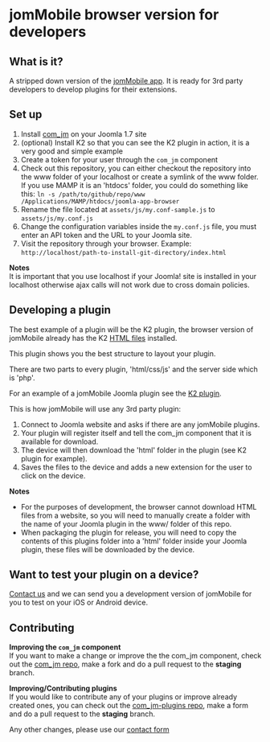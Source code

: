 jomMobile browser version for developers
================================

What is it?
---------------------------------------
A stripped down version of the [jomMobile app](http://jommobile.com/).
It is ready for 3rd party developers to develop plugins for their extensions.

Set up
-----------------------------

1. Install [com_jm](https://github.com/downloads/rcorral/jommobile-browser/com_jm-developers.zip) on your Joomla 1.7 site
2. (optional) Install K2 so that you can see the K2 plugin in action, it is a very good and simple example
3. Create a token for your user through the `com_jm` component
4. Check out this repository, you can either checkout the repository into the www folder of your localhost or create a symlink of the www folder. If you use MAMP it is an 'htdocs' folder, you could do something like this: `ln -s /path/to/github/repo/www /Applications/MAMP/htdocs/joomla-app-browser`
5. Rename the file located at `assets/js/my.conf-sample.js` to `assets/js/my.conf.js`
6. Change the configuration variables inside the `my.conf.js` file, you must enter an API token and the URL to your Joomla site.
7. Visit the repository through your browser. Example: `http://localhost/path-to-install-git-directory/index.html`

**Notes**  
It is important that you use localhost if your Joomla! site is installed in your localhost otherwise ajax calls will not work due to cross domain policies.

Developing a plugin
--------------------------
The best example of a plugin will be the K2 plugin, the browser version of jomMobile already has the K2 [HTML files](https://github.com/rcorral/jommobile-browser/tree/master/www/k2) installed.

This plugin shows you the best structure to layout your plugin.

There are two parts to every plugin, 'html/css/js' and the server side which is 'php'.

For an example of a jomMobile Joomla plugin see the [K2 plugin](https://github.com/downloads/rcorral/jommobile-browser/plg_jm_k2.zip).

This is how jomMobile will use any 3rd party plugin:

1. Connect to Joomla website and asks if there are any jomMobile plugins.
2. Your plugin will register itself and tell the com_jm component that it is available for download.
3. The device will then download the 'html' folder in the plugin (see K2 plugin for example).
4. Saves the files to the device and adds a new extension for the user to click on the device.

**Notes**  
- For the purposes of development, the browser cannot download HTML files from a website, so you will need to manually create a folder with the name of your Joomla plugin in the www/ folder of this repo.  
- When packaging the plugin for release, you will need to copy the contents of this plugins folder into a 'html' folder inside your Joomla plugin, these files will be downloaded by the device.

Want to test your plugin on a device?
---------------------------------------
[Contact us](http://jommobile.com/contact-us) and we can send you a development version of jomMobile for you to test on your iOS or Android device.

Contributing
----------------------------
**Improving the `com_jm` component**  
If you want to make a change or improve the the com_jm component, check out the [com_jm repo](https://github.com/rcorral/com_jm), make a fork and do a pull request to the **staging** branch.

**Improving/Contributing plugins**  
If you would like to contribute any of your plugins or improve already created ones, you can check out the [com_jm-plugins repo](https://github.com/rcorral/com_jm-plugins), make a form and do a pull request to the **staging** branch.

Any other changes, please use our [contact form](http://jommobile.com/contact-us)
